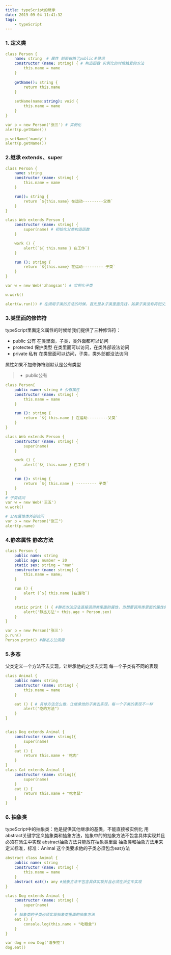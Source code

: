 ```yaml
---
title: typeScript的继承
date: 2019-09-04 11:41:32
tags:
    - typeScript
---
```


### 1. 定义类
```yaml
class Person {
    name: string  # 属性 前面省略了public关键词
    constructor (name: string) { # 构造函数 实例化的时候触发的方法
        this.name = name
    }
    
    getName(): string {
        return this.name
    }
    
    setName(name:string): void {
        this.name = name
    }
}

var p = new Person('张三') # 实例化
alert(p.getName())

p.setName('mandy')
alert(p.getName())
```

### 2.继承 extends、super

```yaml
class Person {
    name: string
    constructor (name: string) {
        this.name = name
    }

    run(): string {
        return `${this.name} 在运动---------父类`
    }
}

class Web extends Person {
    constructor (name: string) {
        super(name) # 初始化父类构造函数
    }

    work () {
        alert(`${ this.name } 在工作`)
    }

    run (): string {
        return `${this.name} 在运动--------- 子类`
    }
}

var w = new Web('zhangsan') # 实例化子类

w.work()

alert(w.run()) # 在调用子类的方法的时候，首先是从子类里面先找，如果子类没有再到父类里面找

```
### 3.类里面的修饰符
typeScript里面定义属性的时候给我们提供了三种修饰符：
- public 公有          在类里面，子类，类外面都可以访问
- protected 保护类型   在类里面可以访问，在类外部设法访问
- private 私有         在类里面可以访问，子类，类外部都没法访问

属性如果不加修饰符则默认是公有类型

> * public公有

```yaml
class Person{
    public name: string # 公有属性
    constructor (name: string) {
        this.name = name
    }

    run (): string {
        return `${ this.name } 在运动---------父类`
    }
}

class Web extends Person {
    constructor (name: string) {
        super(name)
    }

    work () {
        alert(`${ this.name } 在工作`)
    }

    run (): string {
        return `${ this.name } --------- 子类`
    }
}
# 子类访问
var w = new Web('王五')
w.work()

# 公有属性类外部访问
var p = new Person("张三")
alert(p.name)

```

### 4.静态属性  静态方法

```yaml
class Person {
    public name: string
    public age: number = 20
    static sex: string = "man"
    constructor (name: string) {
        this.name = name;
    }

    run () {
        alert (`${ this.name }在运动`)
    }

    static print () { #静态方法没法直接调用类里面的属性，当想要调用类里面的属性的时候需要声明静态的属性
        alert('静态方法'+ this.age + Person.sex)
    }
}

var p = new Person('张三')
p.run()
Person.print() #静态方法调用

```

### 5.多态
父类定义一个方法不去实现，让继承他的之类去实现 每一个子类有不同的表现

```yaml
class Animal {
    public name: string
    constructor (name: string) {
        this.name = name
    }

    eat () { # 具体方法怎么做，让继承他的子类去实现，每一个子类的表现不一样
        alert("吃的方法")
    }
}


class Dog extends Animal {
    constructor (name: string){
        super(name)
    }
    eat () {
        return this.name + '吃肉'
    }
}
class Cat extends Animal {
    constructor (name: string){
        super(name)
    }
    eat () {
        return this.name + "吃老鼠"
    }
}

```

### 6. 抽象类
typeScript中的抽象类：他是提供其他继承的基类，不能直接被实例化
用abstract关键字定义抽象类和抽象方法，抽象中的的抽象方法不包含具体实现并且必须在派生中实现
abstract抽象方法只能放在抽象类里面
抽象类和抽象方法用来定义标准，标准：Animal 这个类要求他的子类必须包含eat方法

```yaml
abstract class Animal {
    public name: string
    constructor (name: string) {
        this.name = name
    }
    abstract eat(): any #抽象方法不包含具体实现并且必须在派生中实现
}

class Dog extends Animal {
    constructor (name: string) {
        super(name)
    }
    # 抽象类的子类必须实现抽象类里面的抽象方法
    eat () {
        console.log(this.name + "吃粮食")
    }
}

var dog = new Dog('潘多拉')
dog.eat()

```